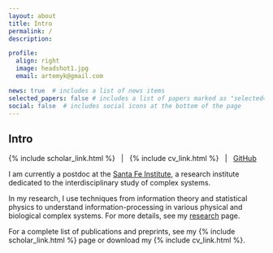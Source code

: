 ```yaml
---
layout: about
title: Intro
permalink: /
description: 

profile:
  align: right
  image: headshot1.jpg
  email: artemyk@gmail.com

news: true  # includes a list of news items
selected_papers: false # includes a list of papers marked as "selected={true}"
social: false  # includes social icons at the bottom of the page
---
```


<style>
div.address { font-family: sans-serif; }
</style> 

## Intro

{% include scholar_link.html %} &nbsp;&nbsp;\|&nbsp;&nbsp; {% include cv_link.html %} &nbsp;&nbsp;\|&nbsp;&nbsp; <a href="https://github.com/artemyk">GitHub</a> 


I am currently a postdoc at the [Santa Fe Institute](https://www.santafe.edu), a research institute dedicated to the interdisciplinary study of complex systems.

In my research, I use techniques from information theory and statistical physics to understand information-processing in various physical and biological complex systems. For more details, see my [research](projects) page. 

For a complete list of publications and preprints, see my  {% include scholar_link.html %} page or download my {% include cv_link.html %}. 







